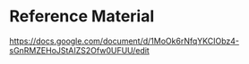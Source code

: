 # Reference Material

https://docs.google.com/document/d/1MoOk6rNfqYKCIObz4-sGnRMZEHoJStAIZS2Ofw0UFUU/edit
